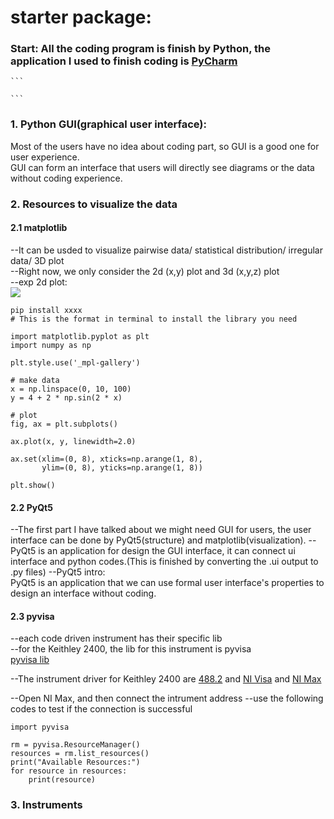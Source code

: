 # starter package:

### Start: All the coding program is finish by Python, the application I used to finish coding is [PyCharm](https://www.jetbrains.com/pycharm/download/?section=windows#section=windows)  
    ```
    
    ```

### 1. Python GUI(graphical user interface):  
   Most of the users have no idea about coding part, so GUI is a good one for user experience.  
   GUI can form an interface that users will directly see diagrams or the data without coding experience.  

### 2. Resources to visualize the data  
   #### 2.1 matplotlib  
   --It can be usded to visualize pairwise data/ statistical distribution/ irregular data/ 3D plot  
   --Right now, we only consider the 2d (x,y) plot and 3d (x,y,z) plot  
   --exp 2d plot:  
   ![](https://matplotlib.org/stable/_images/sphx_glr_plot_001.png)  
   ```
   pip install xxxx
   # This is the format in terminal to install the library you need
   ```
   ```
   import matplotlib.pyplot as plt
   import numpy as np

   plt.style.use('_mpl-gallery')

   # make data
   x = np.linspace(0, 10, 100)
   y = 4 + 2 * np.sin(2 * x)

   # plot
   fig, ax = plt.subplots()

   ax.plot(x, y, linewidth=2.0)

   ax.set(xlim=(0, 8), xticks=np.arange(1, 8),
          ylim=(0, 8), yticks=np.arange(1, 8))

   plt.show()
   ```
   
   #### 2.2 PyQt5  
   --The first part I have talked about we might need GUI for users, the user interface can be done by PyQt5(structure) and matplotlib(visualization).
   --PyQt5 is an application for design the GUI interface, it can connect ui interface and python codes.(This is finished by converting the .ui output to .py files)
   --PyQt5 intro:  
   PyQt5 is an application that we can use formal user interface's properties to design an interface without coding.  
   
   #### 2.3 pyvisa  
   --each code driven instrument has their specific lib  
   --for the Keithley 2400, the lib for this instrument is pyvisa  
   [pyvisa lib](https://pyvisa.readthedocs.io/en/latest/)  

   --The instrument driver for Keithley 2400 are [488.2](https://www.ni.com/en/support/downloads/drivers/download.ni-488-2.html#484357) and [NI Visa](https://www.ni.com/en/support/downloads/drivers/download.ni-visa.html#521671) and [NI Max](https://www.ni.com/en/support/downloads/drivers/download.system-configuration.html#521523)
   
   --Open NI Max, and then connect the intrument address
   --use the following codes to test if the connection is successful  
   
   ```
   import pyvisa

   rm = pyvisa.ResourceManager()
   resources = rm.list_resources()
   print("Available Resources:")
   for resource in resources:
       print(resource)
   ```

   
### 3. Instruments  
   ```
    
   ```

